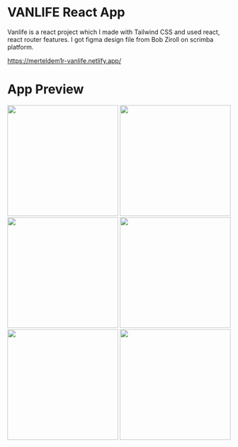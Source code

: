 # VANLIFE React App
Vanlife is a react project which I made with Tailwind CSS and used react, react router features. I got figma design file from Bob Ziroll on scrimba platform.

https://merteldem1r-vanlife.netlify.app/

# App Preview
<img width="250" src="https://user-images.githubusercontent.com/113149328/227801702-f6da48f3-4bac-4f47-9d93-c212f42d246f.png"> <img width="250" src="https://user-images.githubusercontent.com/113149328/227802399-644a8790-dc4f-463d-94b4-3f6ec0e33c3f.png"> <img width="250" src="https://user-images.githubusercontent.com/113149328/227801908-b4785be3-0f23-4e1f-8494-2efc59ef5ece.png"> <img width="250" src="https://user-images.githubusercontent.com/113149328/227802408-27a06bf6-83b3-4ca2-b9ef-dd0d0fe6e39b.png"> <img width="250" src="https://user-images.githubusercontent.com/113149328/227801939-d3e87aa7-c0de-4a37-8212-d25eebb76af8.png"> <img width="250" src="https://user-images.githubusercontent.com/113149328/227801952-2d484883-c782-42f8-8380-416676f933d4.png">

